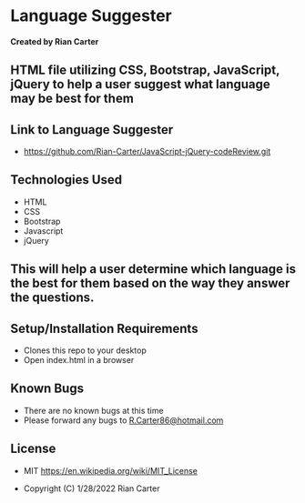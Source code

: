 # Language Suggester

#### Created by Rian Carter

## HTML file utilizing CSS, Bootstrap, JavaScript, jQuery to help a user suggest what language may be best for them

## Link to Language Suggester

* https://github.com/Rian-Carter/JavaScript-jQuery-codeReview.git

## Technologies Used

* HTML
* CSS
* Bootstrap
* Javascript
* jQuery

## This will help a user determine which language is the best for them based on the way they answer the questions.

## Setup/Installation Requirements

* Clones this repo to your desktop
* Open index.html in a browser

## Known Bugs

* There are no known bugs at this time
* Please forward any bugs to R.Carter86@hotmail.com

## License

* MIT https://en.wikipedia.org/wiki/MIT_License

* Copyright (C) 1/28/2022 Rian Carter